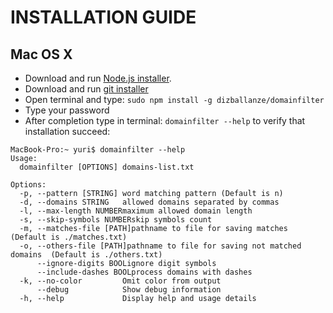 INSTALLATION GUIDE
==================

Mac OS X
--------

-  Download and run [Node.js installer](http://nodejs.org/dist/v0.10.22/node-v0.10.22.pkg).
-  Download and run [git installer](https://code.google.com/p/git-osx-installer/downloads/list?can=3&q=&sort=-uploaded&colspec=Filename+Summary+Uploaded+Size+DownloadCount)
-  Open terminal and type: `sudo npm install -g dizballanze/domainfilter`
-  Type your password
-  After completion type in terminal: `domainfilter --help` to verify that installation succeed:

```
MacBook-Pro:~ yuri$ domainfilter --help
Usage:
  domainfilter [OPTIONS] domains-list.txt

Options: 
  -p, --pattern [STRING] word matching pattern (Default is n)
  -d, --domains STRING   allowed domains separated by commas
  -l, --max-length NUMBERmaximum allowed domain length
  -s, --skip-symbols NUMBERskip symbols count
  -m, --matches-file [PATH]pathname to file for saving matches (Default is ./matches.txt)
  -o, --others-file [PATH]pathname to file for saving not matched domains  (Default is ./others.txt)
      --ignore-digits BOOLignore digit symbols
      --include-dashes BOOLprocess domains with dashes
  -k, --no-color         Omit color from output
      --debug            Show debug information
  -h, --help             Display help and usage details

```
